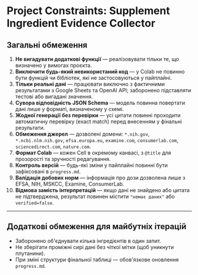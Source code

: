 # Project Constraints: Supplement Ingredient Evidence Collector

## Загальні обмеження

1. **Не вигадувати додаткові функції** — реалізовувати тільки те, що визначено у вимогах проєкта.
2. **Виключити будь-який невикористаний код** — у Colab не повинно бути функцій чи бібліотек, які не застосовуються у пайплайні.
3. **Тільки реальні дані** — працювати виключно з фактичними результатами з Google Sheets та OpenAI API; заборонено підставляти тестові або вигадані значення.
4. **Сувора відповідність JSON Schema** — модель повинна повертати дані лише у форматі, визначеному у схемі.
5. **Жодної генерації без перевірки** — усі цитати повинні проходити автоматичну перевірку (exact match) перед внесенням у фінальні результати.
6. **Обмеження джерел** — дозволені домени: `*.nih.gov`, `*.ncbi.nlm.nih.gov`, `efsa.europa.eu`, `examine.com`, `consumerlab.com`, `sciencedirect.com`, `nature.com`.
7. **Формат Colab** — кожен Cell в окремому канвасі, з `@title` для прозорості та зручності редагування.
8. **Контроль версій** — будь-які зміни у пайплайні повинні бути зафіксовані в `progress.md`.
9. **Валідація добових норм** — інформація про дози дозволена лише з EFSA, NIH, MSKCC, Examine, ConsumerLab.
10. **Відмова замість інтерпретацій** — якщо дані не знайдено або цитата не підтверджена, результат повинен містити `"немає даних"` або `verified=false`.

---

## Додаткові обмеження для майбутніх ітерацій

* Заборонено об'єднувати кілька інгредієнтів в один запит.
* Не зберігати проміжні сирі дані без чіткої мітки (щоб уникнути плутанини).
* При зміні структури фінальної таблиці — обов'язкове оновлення `progress.md`.